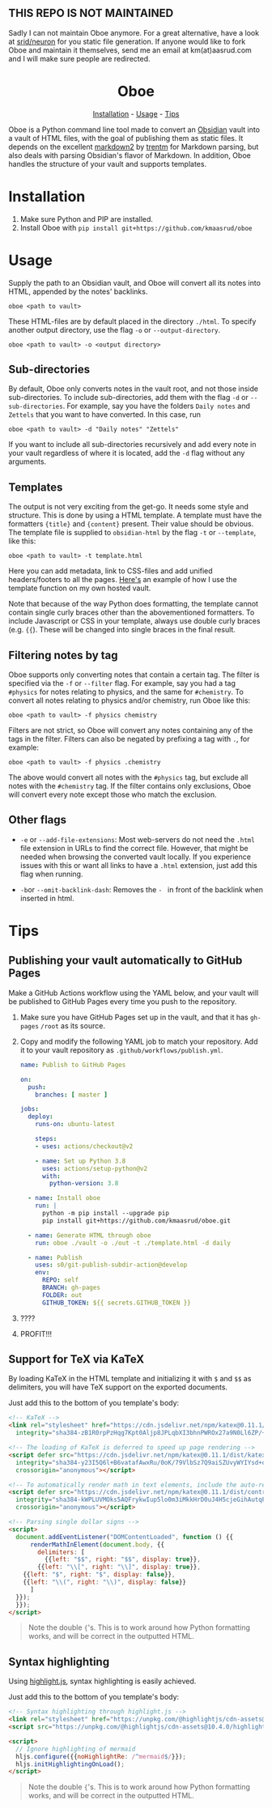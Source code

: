 ## THIS REPO IS NOT MAINTAINED

Sadly I can not maintain Oboe anymore. For a great alternative, have a look at [srid/neuron](https://github.com/srid/neuron/) for you static file generation. If anyone would like to fork Oboe and maintain it themselves, send me an email at km(at)aasrud.com and I will make sure people are redirected.

<div align="center"><h1>Oboe</h1></div>

<p align="center">
  <a href="#installation">Installation</a> -
  <a href="#usage">Usage</a> -
  <a href="#tips">Tips</a>
</p>

Oboe is a Python command line tool made to convert an [Obsidian](https://obsidian.md/) vault into a vault of HTML files, with the goal of publishing them as static files. It depends on the excellent [markdown2](https://github.com/trentm/python-markdown2) by [trentm](https://github.com/trentm) for Markdown parsing, but also deals with parsing Obsidian's flavor of Markdown. In addition, Oboe handles the structure of your vault and supports templates.

# Installation

1. Make sure Python and PIP are installed.
2. Install Oboe with `pip install git+https://github.com/kmaasrud/oboe`

# Usage

Supply the path to an Obsidian vault, and Oboe will convert all its notes into HTML, appended by the notes' backlinks.

    oboe <path to vault>

These HTML-files are by default placed in the directory `./html`. To specify another output directory, use the flag `-o` or `--output-directory`.

    oboe <path to vault> -o <output directory>

## Sub-directories

By default, Oboe only converts notes in the vault root, and not those inside sub-directories. To include sub-directories, add them with the flag `-d` or `--sub-directories`. For example, say you have the folders `Daily notes` and `Zettels` that you want to have converted. In this case, run

    oboe <path to vault> -d "Daily notes" "Zettels"

If you want to include all sub-directories recursively and add every note in your vault regardless of where it is located, add the `-d` flag without any arguments.

## Templates

The output is not very exciting from the get-go. It needs some style and structure. This is done by using a HTML template. A template must have the formatters `{title}` and `{content}` present. Their value should be obvious. The template file is supplied to `obsidian-html` by the flag `-t` or `--template`, like this:

    oboe <path to vault> -t template.html

Here you can add metadata, link to CSS-files and add unified headers/footers to all the pages. [Here's](https://github.com/kmaasrud/brain/blob/master/template.html) an example of how I use the template function on my own hosted vault.

Note that because of the way Python does formatting, the template cannot contain single curly braces other than the abovementioned formatters. To include Javascript or CSS in your template, always use double curly braces (e.g. `{{`). These will be changed into single braces in the final result.

## Filtering notes by tag

Oboe supports only converting notes that contain a certain tag. The filter is specified via the `-f` or `--filter` flag. For example, say you had a tag `#physics` for notes relating to physics, and the same for `#chemistry`. To convert all notes relating to physics and/or chemistry, run Oboe like this:

    oboe <path to vault> -f physics chemistry

Filters are not strict, so Oboe will convert any notes containing any of the tags in the filter. Filters can also be negated by prefixing a tag with `.`, for example:

    oboe <path to vault> -f physics .chemistry

The above would convert all notes with the `#physics` tag, but exclude all notes with the `#chemistry` tag. If the filter contains only exclusions, Oboe will convert every note except those who match the exclusion.

## Other flags

- `-e` or `--add-file-extensions`: Most web-servers do not need the `.html` file extension in URLs to find the correct file. However, that might be needed when browsing the converted vault locally. If you experience issues with this or want all links to have a `.html` extension, just add this flag when running.

- `-b`or `--omit-backlink-dash`: Removes the `- ` in front of the backlink when inserted in html.

# Tips

## Publishing your vault automatically to GitHub Pages

Make a GitHub Actions workflow using the YAML below, and your vault will be published to GitHub Pages every time you push to the repository.

1. Make sure you have GitHub Pages set up in the vault, and that it has `gh-pages` `/root` as its source.
2. Copy and modify the following YAML job to match your repository. Add it to your vault repository as `.github/workflows/publish.yml`.

    ```yaml
    name: Publish to GitHub Pages

    on:
      push:
        branches: [ master ]

    jobs:
      deploy:
        runs-on: ubuntu-latest

        steps:
        - uses: actions/checkout@v2

        - name: Set up Python 3.8
          uses: actions/setup-python@v2
          with:
            python-version: 3.8

      - name: Install oboe
        run: |
          python -m pip install --upgrade pip
          pip install git+https://github.com/kmaasrud/oboe.git

      - name: Generate HTML through oboe
        run: oboe ./vault -o ./out -t ./template.html -d daily

      - name: Publish
        uses: s0/git-publish-subdir-action@develop
        env:
          REPO: self
          BRANCH: gh-pages
          FOLDER: out
          GITHUB_TOKEN: ${{ secrets.GITHUB_TOKEN }}
    ```
3. ????
4. PROFIT!!!

## Support for TeX via KaTeX

By loading KaTeX in the HTML template and initializing it with `$` and `$$` as delimiters, you will have TeX support on the exported documents.

Just add this to the bottom of you template's body:

```html
<!-- KaTeX -->
<link rel="stylesheet" href="https://cdn.jsdelivr.net/npm/katex@0.11.1/dist/katex.min.css"
  integrity="sha384-zB1R0rpPzHqg7Kpt0Aljp8JPLqbXI3bhnPWROx27a9N0Ll6ZP/+DiW/UqRcLbRjq" crossorigin="anonymous">

<!-- The loading of KaTeX is deferred to speed up page rendering -->
<script defer src="https://cdn.jsdelivr.net/npm/katex@0.11.1/dist/katex.min.js"
  integrity="sha384-y23I5Q6l+B6vatafAwxRu/0oK/79VlbSz7Q9aiSZUvyWYIYsd+qj+o24G5ZU2zJz"
  crossorigin="anonymous"></script>

<!-- To automatically render math in text elements, include the auto-render extension: -->
<script defer src="https://cdn.jsdelivr.net/npm/katex@0.11.1/dist/contrib/auto-render.min.js"
  integrity="sha384-kWPLUVMOks5AQFrykwIup5lo0m3iMkkHrD0uJ4H5cjeGihAutqP0yW0J6dpFiVkI"
  crossorigin="anonymous"></script>

<!-- Parsing single dollar signs -->
<script>
  document.addEventListener("DOMContentLoaded", function () {{
      renderMathInElement(document.body, {{
        delimiters: [
          {{left: "$$", right: "$$", display: true}},
        {{left: "\\[", right: "\\]", display: true}},
    {{left: "$", right: "$", display: false}},
    {{left: "\\(", right: "\\)", display: false}}
      ]
  }});
  }});
</script>
```

> Note the double `{`'s. This is to work around how Python formatting works, and will be correct in the outputted HTML.

## Syntax highlighting

Using [highlight.js](https://highlightjs.org/), syntax highlighting is easily achieved.

Just add this to the bottom of you template's body:

```html
<!-- Syntax highlighting through highlight.js -->
<link rel="stylesheet" href="https://unpkg.com/@highlightjs/cdn-assets@10.4.0/styles/default.min.css">
<script src="https://unpkg.com/@highlightjs/cdn-assets@10.4.0/highlight.min.js"></script>

<script>
  // Ignore highlighting of mermaid
  hljs.configure({{noHighlightRe: /^mermaid$/}});
  hljs.initHighlightingOnLoad();
</script>
```

> Note the double `{`'s. This is to work around how Python formatting works, and will be correct in the outputted HTML.
